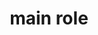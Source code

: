 ---
{
  "title": "main role",
  "description": "The main content of a document.",
  "category": "aria",
  "keywords": "main role",
  "last_test_date": "2022-01-23",
  "test_results_url": "https://a11ysupport.io/tech/aria/main_role",
  "test_url": "https://a11ysupport.io/tech/aria/main_role",
  "notes_by_num": {
    "1": "Didn't convey the boundaries of the element"
  },
  "stats": {
    "jaws": {
      "chrome": {
        "97": "y"
      },
      "edge": {
        "97": "y"
      },
      "firefox": {
        "96": "y"
      }
    },
    "narrator": {
      "edge": {
        "97": "a #1"
      }
    },
    "nvda": {
      "chrome": {
        "97": "y"
      },
      "edge": {
        "97": "y"
      },
      "firefox": {
        "96": "y"
      }
    },
    "talkback": {
      "and_chr": {
        "96": "a #1"
      }
    },
    "vo_ios": {
      "ios_saf": {
        "15.1": "y"
      }
    },
    "vo_macos": {
      "safari": {
        "15.1": "y"
      }
    }
  },
  "links": {
    "ARIA spec for main": "https://www.w3.org/TR/wai-aria-1.1/#main"
  }
}
---
